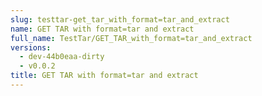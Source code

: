```yaml
---
slug: testtar-get_tar_with_format=tar_and_extract
name: GET TAR with format=tar and extract
full_name: TestTar/GET_TAR_with_format=tar_and_extract
versions:
  - dev-44b0eaa-dirty
  - v0.0.2
title: GET TAR with format=tar and extract
---
```



